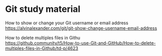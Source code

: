# Git study material

How to show or change your Git username or email address </br>
https://alvinalexander.com/git/git-show-change-username-email-address

How to delete multiples files in Githu </br>
https://github.community/t5/How-to-use-Git-and-GitHub/How-to-delete-multiples-files-in-Github/td-p/4623
